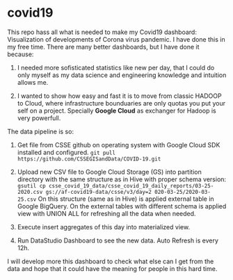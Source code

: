# covid19
This repo hass all what is needed to make my Covid19 dashboard: Visualization of developments of Corona virus pandemic.
I have done this in my free time. There are many better dashboards, but I have done it because:
1. I needed more sofisticated statistics like new per day, 
that I could do only myself as my data science and engineering knowledge and intuition allows me.

2. I wanted to show how easy and fast it is to move from classic HADOOP to Cloud, where infrastructure bounduaries are only 
quotas you put your self on a project. Specially **Google Cloud** as exchanger for Hadoop is very powerfull.

The data pipeline is so:
1. Get file from CSSE github on operating system with Google Cloud SDK installed and configured.
`git pull https://github.com/CSSEGISandData/COVID-19.git 
`
2. Upload new CSV file to Google Cloud Storage (GS) into partition directory with the same structure as in Hive with proper schema version:
`gsutil cp csse_covid_19_data/csse_covid_19_daily_reports/03-25-2020.csv gs://af-covid19-data/csse/v3/day=2
020-03-25/2020-03-25.csv`
On this structure (same as in Hive) is applied external table in Google BigQuery.
On the external tables with different schema is applied view with UNION ALL for refreshing all the data when needed.

3. Execute insert aggregates of this day into materialized view.

4. Run DataStudio Dashboard to see the new data. Auto Refresh is every 12h.

I will develop more this dashboard to check what else can I get from the data and hope that it could have the meaning
for people in this hard time.
